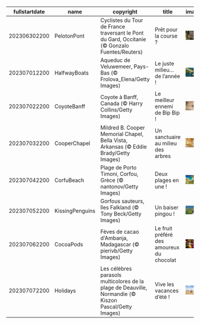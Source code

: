 |fullstartdate|name|copyright|title|image|
|--|--|--|--|--|
202306302200|PelotonPont|Cyclistes du Tour de France traversant le Pont du Gard, Occitanie (© Gonzalo Fuentes/Reuters)|Prêt pour la course ?|![](/fr-FR/2023/07/202306302200PelotonPont.jpg)|
202307012200|HalfwayBoats|Aqueduc de Veluwemeer, Pays-Bas (© Frolova_Elena/Getty Images)|Le juste milieu… de l’année !|![](/fr-FR/2023/07/202307012200HalfwayBoats.jpg)|
202307022200|CoyoteBanff|Coyote à Banff, Canada (© Harry Collins/Getty Images)|Le meilleur ennemi de Bip Bip !|![](/fr-FR/2023/07/202307022200CoyoteBanff.jpg)|
202307032200|CooperChapel|Mildred B. Cooper Memorial Chapel, Bella Vista, Arkansas (© Eddie Brady/Getty Images)|Un sanctuaire au milieu des arbres|![](/fr-FR/2023/07/202307032200CooperChapel.jpg)|
202307042200|CorfuBeach|Plage de Porto Timoni, Corfou, Grèce (© nantonov/Getty Images)|Deux plages en une !|![](/fr-FR/2023/07/202307042200CorfuBeach.jpg)|
202307052200|KissingPenguins|Gorfous sauteurs, îles Falkland  (© Tony Beck/Getty Images)|Un baiser pingou !|![](/fr-FR/2023/07/202307052200KissingPenguins.jpg)|
202307062200|CocoaPods|Fèves de cacao d'Ambanja, Madagascar (© pierivb/Getty Images)|Le fruit préféré des amoureux du chocolat|![](/fr-FR/2023/07/202307062200CocoaPods.jpg)|
202307072200|Holidays|Les célèbres parasols multicolores de la plage de Deauville, Normandie (© Kiszon Pascal/Getty Images)|Vive les vacances d’été !|![](/fr-FR/2023/07/202307072200Holidays.jpg)|
